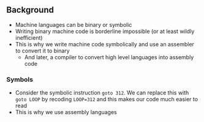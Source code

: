 ## Background
- Machine languages can be binary or symbolic
- Writing binary machine code is borderline impossible (or at least wildly inefficient)
- This is why we write machine code symbolically and use an assembler to convert it to binary
	- And later, a compiler to convert high level languages into assembly code

### Symbols
- Consider the symbolic instruction `goto 312`. We can replace this with `goto LOOP` by recoding `LOOP=312` and this makes our code much easier to read
- This is why we use assembly languages